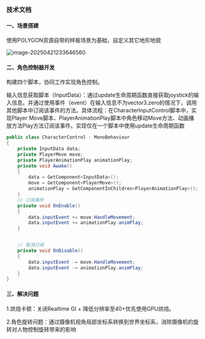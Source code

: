 ### 技术文档

#### 一、场景搭建

使用POLYGON资源自带的样板场景为基础，自定义其它地形地貌

![image-20250421233646560](C:\Users\wang\AppData\Roaming\Typora\typora-user-images\image-20250421233646560.png)

#### 二、角色控制器开发

构建四个脚本，协同工作实现角色控制。

输入信息获取脚本（InputData）：通过update生命周期函数直接获取joystick的输入信息。并通过使用事件（event）在输入信息不为vector3.zero的情况下，调用其他脚本中订阅该事件的方法。具体流程：在CharacterInputControl脚本中，实现Player Move脚本、PlayerAnimationPlay脚本中角色移动Move方法、动画播放方法Play方法订阅该事件。实现仅在一个脚本中使用update生命周期函数

```c#
public class CharacterControl : MonoBehaviour
{
    private InputData data;
    private PlayerMove move;
    private PlayerAnimationPlay animationPlay;
    private void Awake()
    {
        data = GetComponent<InputData>();
        move = GetComponent<PlayerMove>();
        animationPlay = GetComponentInChildren<PlayerAnimationPlay>();
    }
    // 订阅事件
    private void OnEnable()
    {
        data.inputEvent += move.HandleMovement;
        data.inputEvent += animationPlay.animPlay;
    }


    // 取消订阅
    private void OnDisable()
    {
        data.inputEvent -= move.HandleMovement;
        data.inputEvent -= animationPlay.animPlay;
    }
}
```



#### 三、解决问题

1.烘焙卡顿：关闭Realtime GI + 降低分辨率至40+优先使用GPU烘焙。

2.角色旋转问题：通过摄像机视角局部坐标系转换到世界坐标系，消除摄像机的旋转对人物控制旋转带来的影响



